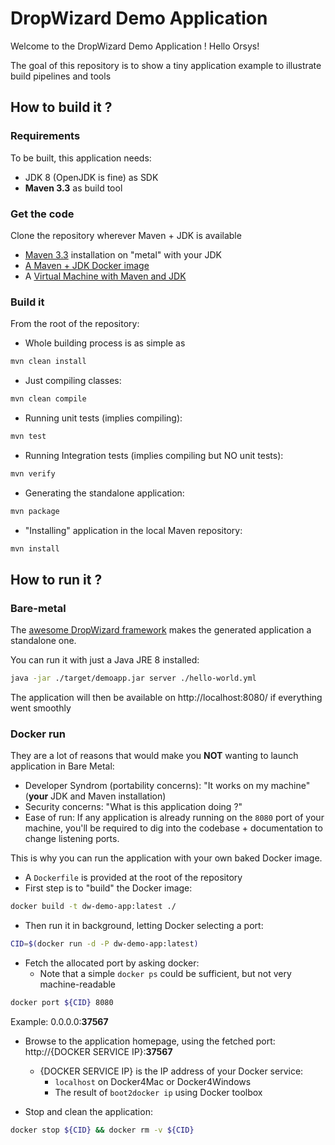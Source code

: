 # DropWizard Demo Application

Welcome to the DropWizard Demo Application !
Hello Orsys!

The goal of this repository is to show a tiny application example
to illustrate build pipelines and tools

## How to build it ?

### Requirements

To be built, this application needs:
* JDK 8 (OpenJDK is fine) as SDK
* **Maven 3.3** as build tool

### Get the code

Clone the repository wherever Maven + JDK is
available
* [Maven 3.3](https://maven.apache.org/) installation on "metal" with your JDK
* [A Maven + JDK Docker image](https://hub.docker.com/_/maven/)
* A [Virtual Machine with Maven and JDK](https://atlas.hashicorp.com/antapos/boxes/ubuntu-trusty64-jdk8-maven)

### Build it

From the root of the repository:

* Whole building process is as simple as
```bash
mvn clean install
```
* Just compiling classes:
```bash
mvn clean compile
```
* Running unit tests (implies compiling):
```bash
mvn test
```
* Running Integration tests (implies compiling but NO unit tests):
```bash
mvn verify
```

* Generating the standalone application:
```bash
mvn package
```

* "Installing" application in the local Maven repository:
```bash
mvn install
```

## How to run it ?

### Bare-metal

The [awesome DropWizard framework](http://www.dropwizard.io/1.0.0/docs/) makes the generated application a standalone one.

You can run it with just a Java JRE 8 installed:

```bash
java -jar ./target/demoapp.jar server ./hello-world.yml
```

The application will then be available on http://localhost:8080/ if everything went smoothly

### Docker run

They are a lot of reasons that would make you **NOT**
wanting to launch application in Bare Metal:

* Developer Syndrom (portability concerns): "It works on my machine" (**your** JDK and Maven installation)
* Security concerns: "What is this application doing ?"
* Ease of run: If any application is already running on
the `8080` port of your machine, you'll be required
to dig into the codebase + documentation to change
listening ports.


This is why you can run the application with your
own baked Docker image.

* A `Dockerfile` is provided at the root of the repository
* First step is to "build" the Docker image:
```bash
docker build -t dw-demo-app:latest ./
```
* Then run it in background,
letting Docker selecting a port:
```bash
CID=$(docker run -d -P dw-demo-app:latest)
```
* Fetch the allocated port by asking docker:
  - Note that a simple ```docker ps``` could be sufficient, but not very machine-readable
```bash
docker port ${CID} 8080
```
Example: 0.0.0.0:**37567**

* Browse to the application homepage, using the fetched port: http://{DOCKER SERVICE IP}:**37567**
  - {DOCKER SERVICE IP} is the IP address of your Docker service:
    * `localhost` on Docker4Mac or Docker4Windows
    * The result of ```boot2docker ip``` using Docker toolbox

* Stop and clean the application:
```bash
docker stop ${CID} && docker rm -v ${CID}
```
